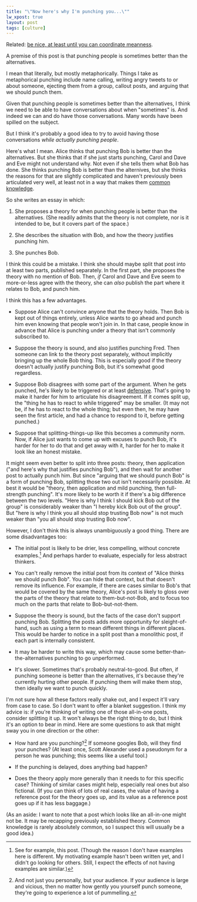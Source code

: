 ```yaml
---
title: "\"Now here's why I'm punching you...\""
lw_xpost: true
layout: post
tags: [culture]
---
```

Related: [be nice, at least until you can coordinate meanness](http://slatestarcodex.com/2016/05/02/be-nice-at-least-until-you-can-coordinate-meanness/).

A premise of this post is that punching people is sometimes better than the alternatives.

I mean that literally, but mostly metaphorically. Things I take as metaphorical punching include name calling, writing angry tweets to or about someone, ejecting them from a group, callout posts, and arguing that we should punch them.

Given that punching people is sometimes better than the alternatives, I think we need to be able to have conversations about when "sometimes" is. And indeed we can and do have those conversations. Many words have been spilled on the subject.

But I think it's probably a good idea to try to avoid having those conversations *while actually punching people*.

Here's what I mean. Alice thinks that punching Bob is better than the alternatives. But she thinks that if she just starts punching, Carol and Dave and Eve might not understand why. Not even if she tells them what Bob has done. She thinks punching Bob is better than the alternives, but she thinks the reasons for that are slightly complicated and haven't previously been articulated very well, at least not in a way that makes them [common knowledge](https://www.lesswrong.com/posts/9QxnfMYccz9QRgZ5z/the-costly-coordination-mechanism-of-common-knowledge).

So she writes an essay in which:

1. She proposes a theory for when punching people is better than the alternatives. (She readily admits that the theory is not complete, nor is it intended to be, but it covers part of the space.)

2. She describes the situation with Bob, and how the theory justifies punching him.

3. She punches Bob.

I think this could be a mistake. I think she should maybe split that post into at least two parts, published separately. In the first part, she proposes the theory with no mention of Bob. Then, *if* Carol and Dave and Eve seem to more-or-less agree with the theory, she can *also* publish the part where it relates to Bob, and punch him.

I think this has a few advantages.

* Suppose Alice can't convince anyone that the theory holds. Then Bob is kept out of things entirely, unless Alice wants to go ahead and punch him even knowing that people won't join in. In that case, people know in advance that Alice is punching under a theory that isn't commonly subscribed to.

* Suppose the theory is sound, and also justifies punching Fred. Then someone can link to the theory post separately, without implicitly bringing up the whole Bob thing. This is especially good if the theory doesn't actually justify punching Bob, but it's somewhat good regardless.

* Suppose Bob disagrees with some part of the argument. When he gets punched, he's likely to be triggered or at least [defensive](https://medium.com/@ThingMaker/its-not-what-it-looks-like-cde2c6104455). That's going to make it harder for him to articulate his disagreement. If it comes split up, the "thing he has to react to while triggered" may be smaller. (It may not be, if he has to react to the whole thing; but even then, he may have seen the first article, and had a chance to respond to it, before getting punched.)

* Suppose that splitting-things-up like this becomes a community norm. Now, if Alice just wants to come up with excuses to punch Bob, it's harder for her to do that and get away with it, harder for her to make it look like an honest mistake.

It might seem even better to split into three posts: theory, then application ("and here's why that justifies punching Bob"), and then wait for another post to actually punch him. But since "arguing that we should punch Bob" is a form of punching Bob, splitting those two out isn't necessarily possible. At best it would be "theory, then application and mild punching, then full-strength punching". It's more likely to be worth it if there's a big difference between the two levels. "Here is why I think I should kick Bob out of the group" is considerably weaker than "I hereby kick Bob out of the group". But "here is why I think you all should stop trusting Bob now" is not much weaker than "you all should stop trusting Bob now".

However, I don't think this is always unambiguously a good thing. There are some disadvantages too:

* The initial post is likely to be drier, less compelling, without concrete examples.[^examples] And perhaps harder to evaluate, especially for less abstract thinkers.

[^examples]: See for example, this post. (Though the reason I don't have examples here is different. My motivating example hasn't been written yet[^motivating], and I didn't go looking for others. Still, I expect the effects of not having examples are similar.)

[^motivating]: And there's a decent chance it won't ever, given my track record.

* You can't really remove the initial post from its context of "Alice thinks we should punch Bob". You can hide that context, but that doesn't remove its influence. For example, if there are cases similar to Bob's that would be covered by the same theory, Alice's post is likely to gloss over the parts of the theory that relate to them-but-not-Bob, and to focus too much on the parts that relate to Bob-but-not-them.

* Suppose the theory is sound, but the facts of the case don't support punching Bob. Splitting the posts adds more opportunity for sleight-of-hand, such as using a term to mean different things in different places. This would be harder to notice in a split post than a monolithic post, if each part is internally consistent.

* It may be harder to write this way, which may cause some better-than-the-alternatives punching to go unperformed.

* It's slower. Sometimes that's probably neutral-to-good. But often, if punching someone is better than the alternatives, it's because they're currently hurting other people. If punching them will make them stop, then ideally we want to punch quickly.

I'm not sure how all these factors really shake out, and I expect it'll vary from case to case. So I don't want to offer a blanket suggestion. I think my advice is: if you're thinking of writing one of those all-in-one posts, consider splitting it up. It won't always be the right thing to do, but I think it's an option to bear in mind. Here are some questions to ask that might sway you in one direction or the other:

* How hard are you punching?[^audience] If someone googles Bob, will they find your punches? (At least once, Scott Alexander used a pseudonym for a person he was punching; this seems like a useful tool.)

[^audience]: And not just you personally, but your audience. If your audience is large and vicious, then no matter how gently you yourself punch someone, they're going to experience a lot of pummelling.

* If the punching is delayed, does anything bad happen?

* Does the theory apply more generally than it needs to for this specific case? Thinking of similar cases might help, especially real ones but also fictional. (If you can think of lots of real cases, the value of having a reference post for the theory goes up, and its value as a reference post goes up if it has less baggage.)

(As an aside: I want to note that a post which looks like an all-in-one might not be. It may be recapping previously established theory. Common knowledge is rarely absolutely common, so I suspect this will usually be a good idea.)
